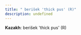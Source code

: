 ```yaml
---
title: " berišek 'thick pus' (R)"
description: undefined
---
```


<strong>Kazakh</strong>:  berišek 'thick pus' (R)<br>


